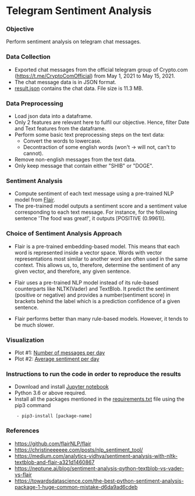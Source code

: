 # Telegram Sentiment Analysis

### Objective
Perform sentiment analysis on telegram chat messages.

### Data Collection
- Exported chat messages from the official telegram group of Crypto.com (https://t.me/CryptoComOfficial) from May 1, 2021 to May 15, 2021.
- The chat message data is in JSON format.
- [result.json](https://github.com/imamitsingh/Telegram-Sentiment-Analysis/blob/main/result.json) contains the chat data. File size is 11.3 MB.

### Data Preprocessing 
- Load json data into a dataframe.
- Only 2 features are relevant here to fulfil our objective. Hence, filter Date and Text features from the dataframe.
- Perform some basic text preprocessing steps on the text data:
	- Convert the words to lowercase.
	- Decontraction of some english words (won't -> will not, can't to cannot).
- Remove non-english messages from the text data.
- Only keep message that contain either "SHIB" or "DOGE".


### Sentiment Analysis
- Compute sentiment of each text message using a pre-trained NLP model from [Flair](https://github.com/flairNLP/flair).
- The pre-trained model outputs a sentiment score and a sentiment value corresponding to each text message. For instance, for the following sentence 'The food was great!', it outputs [POSITIVE (0.9961)].

### Choice of Sentiment Analysis Approach
- Flair is a pre-trained embedding-based model. This means that each word is represented inside a vector space. Words with vector representations most similar to another word are often used in the same context. This allows us, to, therefore, determine the sentiment of any given vector, and therefore, any given sentence. 

- Flair uses a pre-trained NLP model instead of its rule-based counterparts like NLTK(Vader) and TextBlob. It predict the sentiment (positive or negative) and provides a number(sentiment score) in brackets behind the label which is a prediction confidence of a given sentence.

- Flair performs better than many rule-based models. However, it tends to be much slower.

### Visualization
- Plot #1: [Number of messages per day](https://github.com/imamitsingh/Telegram-Sentiment-Analysis/blob/main/Plot_1_Messages_per_day.png)
- Plot #2: [Average sentiment per day](https://github.com/imamitsingh/Telegram-Sentiment-Analysis/blob/main/Plot_2_Avg_sentiment_per_day.png)

### Instructions to run the code in order to reproduce the results
- Download and install [Jupyter notebook](https://jupyter.org/install)
- Python 3.6 or above required.
- Install all the packages mentioned in the [requirements.txt](https://github.com/imamitsingh/Telegram-Sentiment-Analysis/blob/main/requirements.txt) file using the pip3 command
```
    - pip3-install [package-name]
```


### References
- https://github.com/flairNLP/flair
- https://christineeeeee.com/posts/nlp_sentiment_tool/
- https://medium.com/analytics-vidhya/sentiment-analysis-with-nltk-textblob-and-flair-a321d1460867
- https://neptune.ai/blog/sentiment-analysis-python-textblob-vs-vader-vs-flair
- https://towardsdatascience.com/the-best-python-sentiment-analysis-package-1-huge-common-mistake-d6da9ad6cdeb




